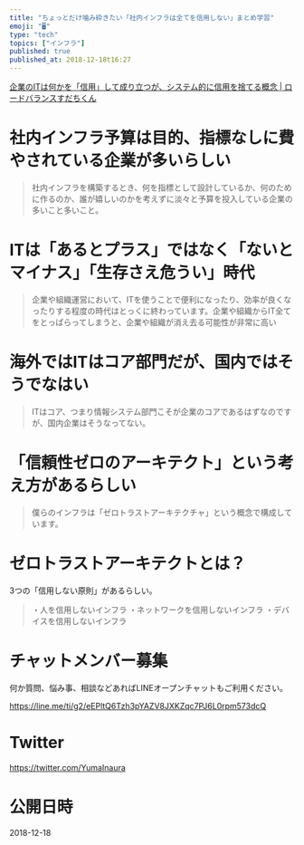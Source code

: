 ```yaml
---
title: "ちょっとだけ噛み砕きたい「社内インフラは全てを信用しない」まとめ学習"
emoji: "🖥"
type: "tech"
topics: ["インフラ"]
published: true
published_at: 2018-12-18t16:27
---
```


[企業のITは何かを「信用」して成り立つが、システム的に信用を捨てる概念 | ロードバランスすだちくん](https://blog.animereview.jp/zero-trust-architecture/)

# 社内インフラ予算は目的、指標なしに費やされている企業が多いらしい

>社内インフラを構築するとき、何を指標として設計しているか、何のために作るのか、誰が嬉しいのかを考えずに淡々と予算を投入している企業の多いこと多いこと。

# ITは「あるとプラス」ではなく「ないとマイナス」「生存さえ危うい」時代

>企業や組織運営において、ITを使うことで便利になったり、効率が良くなったりする程度の時代はとっくに終わっています。企業や組織からIT全てをとっぱらってしまうと、企業や組織が消え去る可能性が非常に高い

# 海外ではITはコア部門だが、国内ではそうでなはい

>ITはコア、つまり情報システム部門こそが企業のコアであるはずなのですが、国内企業はそうなってない。

# 「信頼性ゼロのアーキテクト」という考え方があるらしい

>僕らのインフラは「ゼロトラストアーキテクチャ」という概念で構成しています。

# ゼロトラストアーキテクトとは？

3つの「信用しない原則」があるらしい。

>・人を信用しないインフラ
>・ネットワークを信用しないインフラ
>・デバイスを信用しないインフラ








<!-- Update From Qiita API -->

# チャットメンバー募集


何か質問、悩み事、相談などあればLINEオープンチャットもご利用ください。

https://line.me/ti/g2/eEPltQ6Tzh3pYAZV8JXKZqc7PJ6L0rpm573dcQ





# Twitter


https://twitter.com/YumaInaura


<!-- Update From Qiita API -->



# 公開日時

2018-12-18
